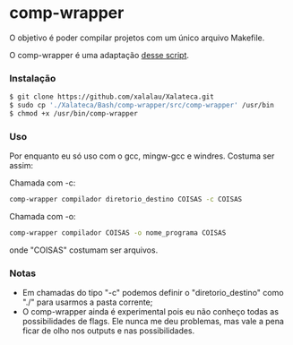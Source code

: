 # comp-wrapper

O objetivo é poder compilar projetos com um único arquivo Makefile.

O comp-wrapper é uma adaptação [desse script](http://stackoverflow.com/questions/13510618/is-there-a-simple-way-to-redirect-object-file-creation-into-a-specified-dire).

### Instalação
```sh
$ git clone https://github.com/xalalau/Xalateca.git
$ sudo cp './Xalateca/Bash/comp-wrapper/src/comp-wrapper' /usr/bin
$ chmod +x /usr/bin/comp-wrapper
```

### Uso
Por enquanto eu só uso com o gcc, mingw-gcc e windres. Costuma ser assim:

Chamada com -c:

```sh
comp-wrapper compilador diretorio_destino COISAS -c COISAS
```

Chamada com -o: 

```sh
comp-wrapper compilador COISAS -o nome_programa COISAS
```

onde "COISAS" costumam ser arquivos.

### Notas
- Em chamadas do tipo "-c" podemos definir o "diretorio_destino" como "./" para usarmos a pasta corrente;
- O comp-wrapper ainda é experimental pois eu não conheço todas as possibilidades de flags. Ele nunca me deu problemas, mas vale a pena ficar de olho nos outputs e nas possibilidades.
